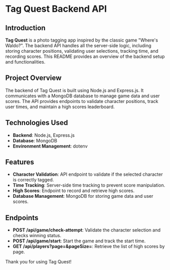 # Tag Quest Backend API

## Introduction

**Tag Quest** is a photo tagging app inspired by the classic game "Where's Waldo?". The backend API handles all the server-side logic, including storing character positions, validating user selections, tracking time, and recording scores. This README provides an overview of the backend setup and functionalities.

## Project Overview

The backend of Tag Quest is built using Node.js and Express.js. It communicates with a MongoDB database to manage game data and user scores. The API provides endpoints to validate character positions, track user times, and maintain a high scores leaderboard.

## Technologies Used

-  **Backend**: Node.js, Express.js
-  **Database**: MongoDB
-  **Environment Management**: dotenv

## Features

-  **Character Validation**: API endpoint to validate if the selected character is correctly tagged.
-  **Time Tracking**: Server-side time tracking to prevent score manipulation.
-  **High Scores**: Endpoint to record and retrieve high scores.
-  **Database Management**: MongoDB for storing game data and user scores.

## Endpoints

-  **POST /api/game/check-attempt**: Validate the character selection and checks winning status.
-  **POST /api/game/start**: Start the game and track the start time.
-  **GET /api/players?page=&pageSize=**: Retrieve the list of high scores by page.

Thank you for using Tag Quest!
